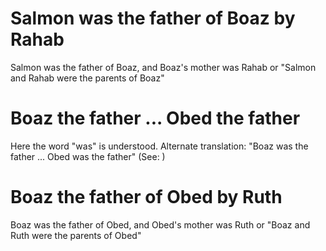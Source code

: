 
# Salmon was the father of Boaz by Rahab
Salmon was the father of Boaz, and Boaz's mother was Rahab or "Salmon and Rahab were the parents of Boaz"

# Boaz the father ... Obed the father
Here the word "was" is understood. Alternate translation: "Boaz was the father ... Obed was the father" (See: )

# Boaz the father of Obed by Ruth
Boaz was the father of Obed, and Obed's mother was Ruth or "Boaz and Ruth were the parents of Obed"